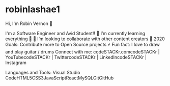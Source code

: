 # robinlashae1
Hi, I'm Robin Vernon 👋

I'm a Software Engineer and Avid Student!!
🌱 I’m currently learning everything 🤣
👯 I’m looking to collaborate with other content creators
🥅 2020 Goals: Contribute more to Open Source projects
⚡ Fun fact: I love to draw and play guitar / drums
Connect with me:
codeSTACKr.comcodeSTACKr | YouTubecodeSTACKr | TwittercodeSTACKr | LinkedIncodeSTACKr | Instagram


Languages and Tools:
Visual Studio CodeHTML5CSS3JavaScriptReactMySQLGitGitHub
<!--BLOG-POST-LIST:START --><!-- BLOG-POST-LIST:END -->

